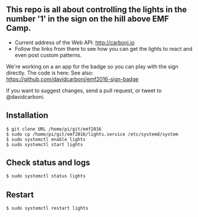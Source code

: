 ## This repo is all about controlling the lights in the number '1' in the sign on the hill above EMF Camp.

 * Current address of the Web API: http://carboni.io
 * Follow the links from there to see how you can get the lights to react and even post custom patterns.

We're working on a an app for the badge so you can play with the sign directly. The code is here: See also: https://github.com/davidcarboni/emf2016-sign-badge


If you want to suggest changes, send a pull request, or tweet to @davidcarboni.

## Installation

```
$ git clone URL /home/pi/git/emf2016
$ sudo cp /home/pi/git/emf2016/lights.service /etc/systemd/system
$ sudo systemctl enable lights
$ sudo systemctl start lights
```

## Check status and logs

```bash
$ sudo systemctl status lights
```

## Restart

```bash
$ sudo systemctl restart lights
```


